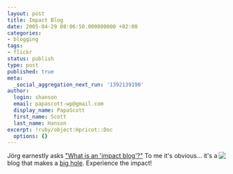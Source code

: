 ```yaml
---
layout: post
title: Impact Blog
date: 2005-04-29 08:06:50.000000000 +02:00
categories:
- blogging
tags:
- flickr
status: publish
type: post
published: true
meta:
  _social_aggregation_next_run: '1392139190'
author:
  login: shanson
  email: papascott-wp@gmail.com
  display_name: PapaScott
  first_name: Scott
  last_name: Hanson
excerpt: !ruby/object:Hpricot::Doc
  options: {}
---
```

<p><a href="http://flickr.com/photos/bdinphoenix/1357851/"><img src="http://photos2.flickr.com/1357851_6aec366e02_t.jpg" border="0" align="right" /></a>J&ouml;rg earnestly asks <a href="http://www.schockwellenreiter.de/2005/04/29.html#buzzwordalarm" title="Der Schockwellenreiter: Weblog-Archiv 29.04.2005">"What is an 'impact blog'?"</a> To me it's obvious... it's a blog that makes a <a href="http://www.meteorcrater.com/" title="Meteor Crater - Experience the Impact!">big hole</a>. Experience the impact!</p>
